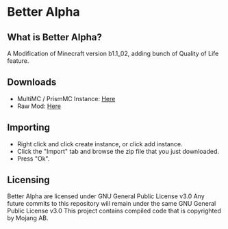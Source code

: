 # Better Alpha
## What is Better Alpha?
A Modification of Minecraft version b1.1_02, adding bunch of Quality of Life feature.

## Downloads
- MultiMC / PrismMC Instance: [Here](https://github.com/Sylixe/BetterAlpha/raw/main/BetterAlpha.zip)
- Raw Mod: [Here](https://github.com/Sylixe/BetterAlpha/raw/main/BetterAlphaRaw.zip)

## Importing
- Right click and click create instance, or click add instance.
- Click the "Import" tab and browse the zip file that you just downloaded.
- Press "Ok".

## Licensing
Better Alpha are licensed under GNU General Public License v3.0
Any future commits to this repository will remain under the same GNU General Public License v3.0
This project contains compiled code that is copyrighted by Mojang AB.
